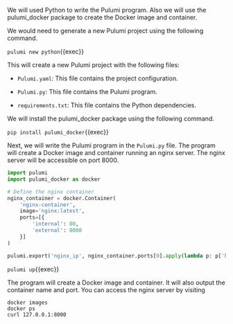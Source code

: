 We will used Python to write the Pulumi program. Also we will use the pulumi_docker package to create the Docker image and container.

We would need to generate a new Pulumi project using the following command.

`pulumi new python`{{exec}}

This will create a new Pulumi project with the following files:

- `Pulumi.yaml`: This file contains the project configuration.

- `Pulumi.py`: This file contains the Pulumi program.

- `requirements.txt`: This file contains the Python dependencies.

We will install the pulumi_docker package using the following command.

`pip install pulumi_docker`{{exec}}

Next, we will write the Pulumi program in the `Pulumi.py` file. The program will create a Docker image and container running an nginx server. The nginx server will be accessible on port 8000.

```python
import pulumi
import pulumi_docker as docker

# Define the nginx container
nginx_container = docker.Container(
    'nginx-container',
    image='nginx:latest',
    ports=[{
        'internal': 80,
        'external': 8000
    }]
)

pulumi.export('nginx_ip', nginx_container.ports[0].apply(lambda p: p['host']))
```

`pulumi up`{{exec}}

The program will create a Docker image and container. It will also output the container name and port. You can access the nginx server by visiting 

```
docker images
docker ps
curl 127.0.0.1:8000
```


